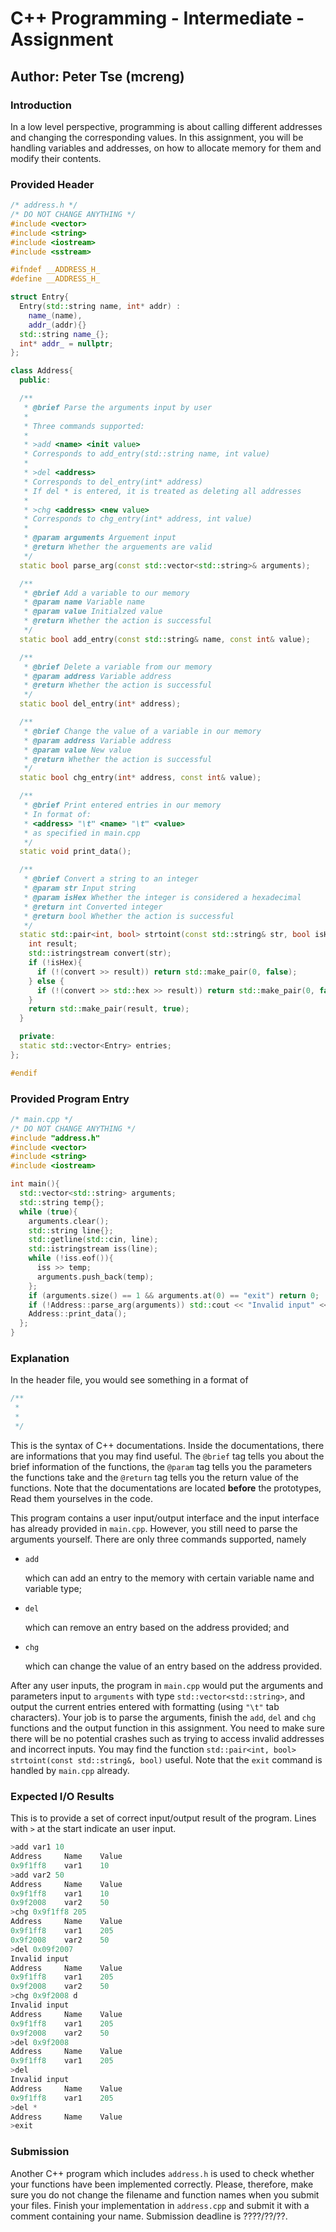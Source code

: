 # C++ Programming - Intermediate - Assignment

## Author: Peter Tse (mcreng)

### Introduction

In a low level perspective, programming is about calling different addresses and changing the corresponding values. In this assignment, you will be handling variables and addresses, on how to allocate memory for them and modify their contents.

### Provided Header

```c++
/* address.h */
/* DO NOT CHANGE ANYTHING */
#include <vector>
#include <string>
#include <iostream>
#include <sstream>

#ifndef __ADDRESS_H_
#define __ADDRESS_H_

struct Entry{
  Entry(std::string name, int* addr) :
	name_(name),
	addr_(addr){}
  std::string name_{};
  int* addr_ = nullptr;
};

class Address{
  public:

  /**
   * @brief Parse the arguments input by user
   *
   * Three commands supported:
   *
   * >add <name> <init value>
   * Corresponds to add_entry(std::string name, int value)
   *
   * >del <address>
   * Corresponds to del_entry(int* address)
   * If del * is entered, it is treated as deleting all addresses
   *
   * >chg <address> <new value>
   * Corresponds to chg_entry(int* address, int value)
   *
   * @param arguments Arguement input
   * @return Whether the arguements are valid
   */
  static bool parse_arg(const std::vector<std::string>& arguments);

  /**
   * @brief Add a variable to our memory
   * @param name Variable name
   * @param value Initialzed value
   * @return Whether the action is successful
   */
  static bool add_entry(const std::string& name, const int& value);

  /**
   * @brief Delete a variable from our memory
   * @param address Variable address
   * @return Whether the action is successful
   */
  static bool del_entry(int* address);

  /**
   * @brief Change the value of a variable in our memory
   * @param address Variable address
   * @param value New value
   * @return Whether the action is successful
   */
  static bool chg_entry(int* address, const int& value);

  /**
   * @brief Print entered entries in our memory
   * In format of:
   * <address> "\t" <name> "\t" <value>
   * as specified in main.cpp
   */
  static void print_data();

  /**
   * @brief Convert a string to an integer
   * @param str Input string
   * @param isHex Whether the integer is considered a hexadecimal
   * @return int Converted integer
   * @return bool Whether the action is successful
   */
  static std::pair<int, bool> strtoint(const std::string& str, bool isHex = false){
	int result;
	std::istringstream convert(str);
	if (!isHex){
	  if (!(convert >> result)) return std::make_pair(0, false);
	} else {
      if (!(convert >> std::hex >> result)) return std::make_pair(0, false);
	}
	return std::make_pair(result, true);
  }

  private:
  static std::vector<Entry> entries;
};

#endif
```

### Provided Program Entry

```C++
/* main.cpp */
/* DO NOT CHANGE ANYTHING */
#include "address.h"
#include <vector>
#include <string>
#include <iostream>

int main(){
  std::vector<std::string> arguments;
  std::string temp{};
  while (true){
	arguments.clear();
	std::string line{};
	std::getline(std::cin, line);
	std::istringstream iss(line);
    while (!iss.eof()){
      iss >> temp;
      arguments.push_back(temp);
    };
    if (arguments.size() == 1 && arguments.at(0) == "exit") return 0;
    if (!Address::parse_arg(arguments)) std::cout << "Invalid input" << std::endl;
    Address::print_data();
  };
}
```

### Explanation

In the header file, you would see something in a format of

```C++
/**
 *
 *
 */
```

This is the syntax of C++ documentations. Inside the documentations, there are informations that you may find useful. The `@brief` tag tells you about the brief information of the functions, the `@param` tag tells you the parameters the functions take and the `@return` tag tells you the return value of the functions. Note that the documentations are located **before** the prototypes, Read them yourselves in the code.

This program contains a user input/output interface and the input interface has already provided in `main.cpp`. However, you still need to parse the arguments yourself. There are only three commands supported, namely 

* `add`

  which can add an entry to the memory with certain variable name and variable type;

* `del`

  which can remove an entry based on the address provided; and

* `chg`

  which can change the value of an entry based on the address provided.

After any user inputs, the program in `main.cpp` would put the arguments and parameters input to `arguments` with type `std::vector<std::string>`, and output the current entries entered with formatting (using `"\t"` tab characters). Your job is to parse the arguments, finish the `add`, `del` and `chg` functions and the output function in this assignment. You need to make sure there will be no potential crashes such as trying to access invalid addresses and incorrect inputs. You may find the function `std::pair<int, bool> strtoint(const std::string&, bool)` useful. Note that the `exit` command is handled by `main.cpp` already.

### Expected I/O Results

This is to provide a set of correct input/output result of the program. Lines with `>` at the start indicate an user input.

```c++
>add var1 10
Address		Name	Value
0x9f1ff8	var1	10
>add var2 50
Address		Name	Value
0x9f1ff8	var1	10
0x9f2008	var2	50
>chg 0x9f1ff8 205
Address		Name	Value
0x9f1ff8	var1	205
0x9f2008	var2	50
>del 0x09f2007
Invalid input
Address		Name	Value
0x9f1ff8	var1	205
0x9f2008	var2	50
>chg 0x9f2008 d
Invalid input
Address		Name	Value
0x9f1ff8	var1	205
0x9f2008	var2	50
>del 0x9f2008
Address		Name	Value
0x9f1ff8	var1	205
>del
Invalid input
Address		Name	Value
0x9f1ff8	var1	205
>del *
Address		Name	Value
>exit
```

### Submission

Another C++ program which includes `address.h` is used to check whether your functions have been implemented correctly. Please, therefore, make sure you do not change the filename and function names when you submit your files. Finish your implementation in `address.cpp` and submit it with a comment containing your name. Submission deadline is ????/??/??.

